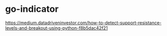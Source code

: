 # go-indicator



https://medium.datadriveninvestor.com/how-to-detect-support-resistance-levels-and-breakout-using-python-f8b5dac42f21